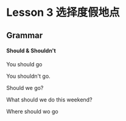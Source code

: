 # Lesson 3 选择度假地点

## Grammar

#### Should & Shouldn't

You should go

You shouldn't go.

Should we go?

What should we do this weekend?

Where should wo go

